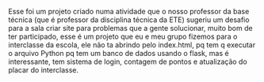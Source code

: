 Esse foi um projeto criado numa atividade que o nosso professor da base técnica (que é professor da disciplina técnica da ETE) sugeriu um desafio para a sala criar site para problemas que a gente solucionar,
muito bom de ter participado, esse é um projeto que eu e meu grupo fizemos para o interclasse da escola, ele não ta abrindo pelo index.html, pq tem q executar o arquivo Python pq tem um banco de dados usando o
flask, mas é interessante, tem sistema de login, contagem de pontos e atualização do placar do interclasse.
